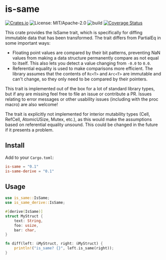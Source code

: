 # is-same

[![Crates.io](https://img.shields.io/crates/v/is-same)](https://crates.io/crates/is-same)
![License: MIT/Apache-2.0](https://img.shields.io/crates/l/is-same)
![build](https://github.com/tiffany352/is-same/workflows/build/badge.svg)
[![Coverage Status](https://img.shields.io/codecov/c/github/tiffany352/is-same)](https://codecov.io/gh/tiffany352/is-same)

This crate provides the IsSame trait, which is specifically for diffing
immutable data that has been transformed. The trait differs from
PartialEq in some important ways:

- Floating point values are compared by their bit patterns, preventing
  NaN values from making a data structure permanently compare as not
  equal to itself. This also lets you detect a value changing from
  `-0.0` to `0.0`.
- Referential equality is used to make comparisons more efficient. The
  library assumes that the contents of `Rc<T>` and `Arc<T>` are
  immutable and can't change, so they only need to be compared by their
  pointers.

This trait is implemented out of the box for a lot of standard library
types, but if any are missing feel free to file an issue or contribute a
PR. Issues relating to error messages or other usability issues
(including with the proc macro) are also welcome!

The trait is explicitly not implemented for interior mutability types
(Cell, RefCell, AtomicUSize, Mutex, etc.), as this would make the
assumptions based on referential equality unsound. This could be changed
in the future if it presents a problem.

## Install

Add to your `Cargo.toml`:

```toml
is-same = "0.1"
is-same-derive = "0.1"
```

## Usage

```rust
use is_same::IsSame;
use is_same_derive::IsSame;

#[derive(IsSame)]
struct MyStruct {
    text: String,
    foo: usize,
    bar: char,
}

fn diff(left: &MyStruct, right: &MyStruct) {
    println!("is_same? {}", left.is_same(right));
}
```
